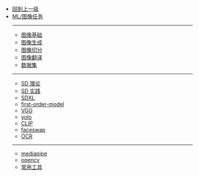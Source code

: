 - [回到上一级](ML/)
- [ML/图像任务](ML/CV/)
  - ---
  - [图像基础](ML/CV/图像基础)
  - [图像生成](ML/CV/图像生成)
  - [图像切分](ML/CV/图像切分)
  - [图像翻译](ML/CV/图像翻译/)
  - [数据集](ML/CV/dataset)
  - ---
  - [SD 理论](ML/CV/sd_the)
  - [SD 实践](ML/CV/sd_pra)
  - [SDXL](ML/CV/SDXL)
  - [first-order-model](ML/CV/FOMM)
  - [VGG](ML/CV/vgg)
  - [yolo](ML/CV/yolo)
  - [CLIP](ML/CV/CLIP)
  - [faceswap](ML/CV/faceswap/)
  - [OCR](ML/CV/ocr)
  - ---
  - [mediapipe](ML/CV/mediapipe)
  - [opencv](ML/CV/opencv)
  - [常用工具](ML/CV/tools/)